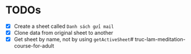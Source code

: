 # TODOs
- [x] Create a sheet called `Danh sách gửi mail`
- [x] Clone data from original sheet to another
- [x] Get sheet by name, not by using `getActiveSheet`# truc-lam-meditation-course-for-adult
